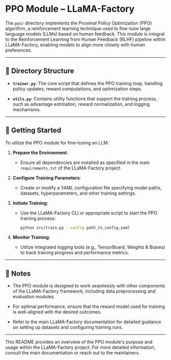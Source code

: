 # PPO Module – LLaMA-Factory

The `ppo/` directory implements the Proximal Policy Optimization (PPO) algorithm, a reinforcement learning technique used to fine-tune large language models (LLMs) based on human feedback. This module is integral to the Reinforcement Learning from Human Feedback (RLHF) pipeline within LLaMA-Factory, enabling models to align more closely with human preferences.

---

## 📁 Directory Structure

- **`trainer.py`**: The core script that defines the PPO training loop, handling policy updates, reward computations, and optimization steps.

- **`utils.py`**: Contains utility functions that support the training process, such as advantage estimation, reward normalization, and logging mechanisms.

---

## 🚀 Getting Started

To utilize the PPO module for fine-tuning an LLM:

1. **Prepare the Environment**:
   - Ensure all dependencies are installed as specified in the main `requirements.txt` of the LLaMA-Factory project.

2. **Configure Training Parameters**:
   - Create or modify a YAML configuration file specifying model paths, datasets, hyperparameters, and other training settings.

3. **Initiate Training**:
   - Use the LLaMA-Factory CLI or appropriate script to start the PPO training process:
     ```bash
     python src/train.py --config path_to_config.yaml
     ```

4. **Monitor Training**:
   - Utilize integrated logging tools (e.g., TensorBoard, Weights & Biases) to track training progress and performance metrics.

---

## 📌 Notes

- The PPO module is designed to work seamlessly with other components of the LLaMA-Factory framework, including data preprocessing and evaluation modules.

- For optimal performance, ensure that the reward model used for training is well-aligned with the desired outcomes.

- Refer to the main LLaMA-Factory documentation for detailed guidance on setting up datasets and configuring training runs.

---

This README provides an overview of the PPO module's purpose and usage within the LLaMA-Factory project. For more detailed information, consult the main documentation or reach out to the maintainers.
